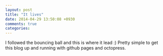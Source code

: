 ```yaml
---
layout: post
title: "It lives"
date: 2014-04-29 13:50:08 +0930
comments: true
categories: 
---
```

I followed the bouncing ball and this is where it lead :) Pretty simple to get this blog up and running with github pages and octopress.
